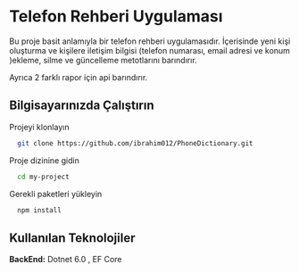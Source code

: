 
# Telefon Rehberi Uygulaması

Bu proje basit anlamıyla bir telefon rehberi uygulamasıdır. İçerisinde yeni kişi oluşturma ve kişilere iletişim bilgisi (telefon numarası, email adresi ve konum )ekleme, silme ve güncelleme metotlarını barındırır.

Ayrıca 2 farklı rapor için api barındırır.


## Bilgisayarınızda Çalıştırın

Projeyi klonlayın

```bash
  git clone https://github.com/ibrahim012/PhoneDictionary.git
```

Proje dizinine gidin

```bash
  cd my-project
```

Gerekli paketleri yükleyin

```bash
  npm install
```

  
## Kullanılan Teknolojiler

**BackEnd:** Dotnet 6.0 , EF Core


  

